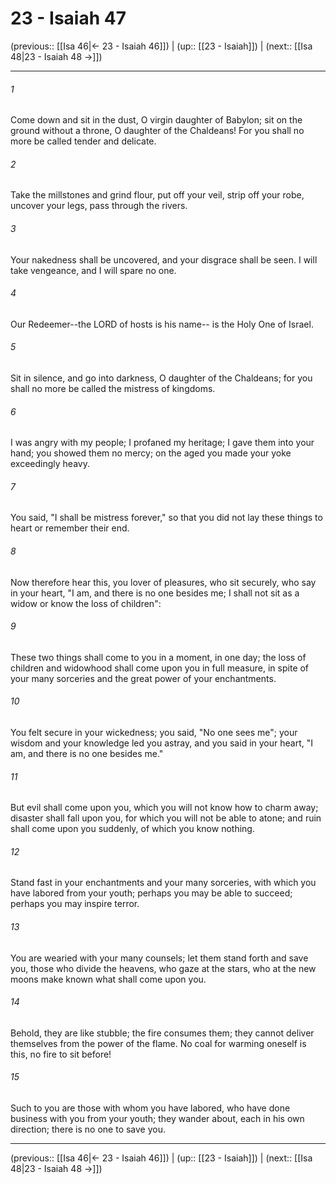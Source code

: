 # 23 - Isaiah 47

(previous:: [[Isa 46|← 23 - Isaiah 46]]) | (up:: [[23 - Isaiah]]) | (next:: [[Isa 48|23 - Isaiah 48 →]])

***


###### 1 
Come down and sit in the dust, O virgin daughter of Babylon; sit on the ground without a throne, O daughter of the Chaldeans! For you shall no more be called tender and delicate. 

###### 2 
Take the millstones and grind flour, put off your veil, strip off your robe, uncover your legs, pass through the rivers. 

###### 3 
Your nakedness shall be uncovered, and your disgrace shall be seen. I will take vengeance, and I will spare no one. 

###### 4 
Our Redeemer--the LORD of hosts is his name-- is the Holy One of Israel. 

###### 5 
Sit in silence, and go into darkness, O daughter of the Chaldeans; for you shall no more be called the mistress of kingdoms. 

###### 6 
I was angry with my people; I profaned my heritage; I gave them into your hand; you showed them no mercy; on the aged you made your yoke exceedingly heavy. 

###### 7 
You said, "I shall be mistress forever," so that you did not lay these things to heart or remember their end. 

###### 8 
Now therefore hear this, you lover of pleasures, who sit securely, who say in your heart, "I am, and there is no one besides me; I shall not sit as a widow or know the loss of children": 

###### 9 
These two things shall come to you in a moment, in one day; the loss of children and widowhood shall come upon you in full measure, in spite of your many sorceries and the great power of your enchantments. 

###### 10 
You felt secure in your wickedness; you said, "No one sees me"; your wisdom and your knowledge led you astray, and you said in your heart, "I am, and there is no one besides me." 

###### 11 
But evil shall come upon you, which you will not know how to charm away; disaster shall fall upon you, for which you will not be able to atone; and ruin shall come upon you suddenly, of which you know nothing. 

###### 12 
Stand fast in your enchantments and your many sorceries, with which you have labored from your youth; perhaps you may be able to succeed; perhaps you may inspire terror. 

###### 13 
You are wearied with your many counsels; let them stand forth and save you, those who divide the heavens, who gaze at the stars, who at the new moons make known what shall come upon you. 

###### 14 
Behold, they are like stubble; the fire consumes them; they cannot deliver themselves from the power of the flame. No coal for warming oneself is this, no fire to sit before! 

###### 15 
Such to you are those with whom you have labored, who have done business with you from your youth; they wander about, each in his own direction; there is no one to save you.

***

(previous:: [[Isa 46|← 23 - Isaiah 46]]) | (up:: [[23 - Isaiah]]) | (next:: [[Isa 48|23 - Isaiah 48 →]])
